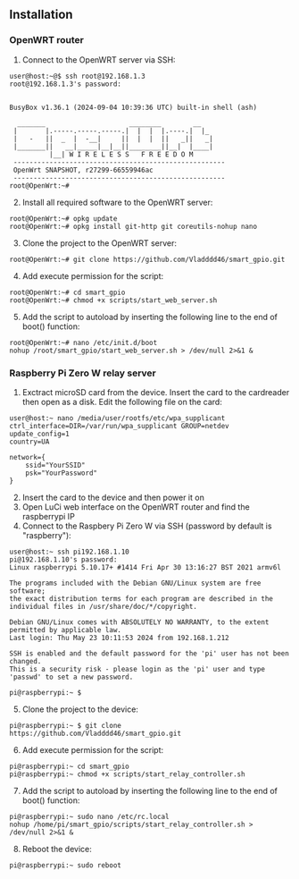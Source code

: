 ## Installation

### OpenWRT router
1. Connect to the OpenWRT server via SSH:
~~~
user@host:~@$ ssh root@192.168.1.3
root@192.168.1.3's password: 


BusyBox v1.36.1 (2024-09-04 10:39:36 UTC) built-in shell (ash)

  _______                     ________        __
 |       |.-----.-----.-----.|  |  |  |.----.|  |_
 |   -   ||  _  |  -__|     ||  |  |  ||   _||   _|
 |_______||   __|_____|__|__||________||__|  |____|
          |__| W I R E L E S S   F R E E D O M
 -----------------------------------------------------
 OpenWrt SNAPSHOT, r27299-66559946ac
 -----------------------------------------------------
root@OpenWrt:~# 

~~~ 
2. Install all required software to the OpenWRT server:
~~~
root@OpenWrt:~# opkg update
root@OpenWrt:~# opkg install git-http git coreutils-nohup nano
~~~
3. Clone the project to the OpenWRT server:
~~~
root@OpenWrt:~# git clone https://github.com/Vladddd46/smart_gpio.git
~~~
4. Add execute permission for the script:
~~~
root@OpenWrt:~# cd smart_gpio
root@OpenWrt:~# chmod +x scripts/start_web_server.sh
~~~
5. Add the script to autoload by inserting the following line to the end of boot() function:
~~~
root@OpenWrt:~# nano /etc/init.d/boot
nohup /root/smart_gpio/start_web_server.sh > /dev/null 2>&1 &
~~~

### Raspberry Pi Zero W relay server
1. Exctract microSD card from the device. Insert the card to the cardreader then open as a disk.
Edit the following file on the card:
~~~
user@host:~ nano /media/user/rootfs/etc/wpa_supplicant
ctrl_interface=DIR=/var/run/wpa_supplicant GROUP=netdev
update_config=1
country=UA

network={
	ssid="YourSSID"
	psk="YourPassword"
}
~~~
2. Insert the card to the device and then power it on
3. Open LuCi web interface on the OpenWRT router and find the raspberrypi IP 
4. Connect to the Raspbery Pi Zero W via SSH (password by default is "raspberry"):
~~~
user@host:~ ssh pi192.168.1.10
pi@192.168.1.10's password: 
Linux raspberrypi 5.10.17+ #1414 Fri Apr 30 13:16:27 BST 2021 armv6l

The programs included with the Debian GNU/Linux system are free software;
the exact distribution terms for each program are described in the
individual files in /usr/share/doc/*/copyright.

Debian GNU/Linux comes with ABSOLUTELY NO WARRANTY, to the extent
permitted by applicable law.
Last login: Thu May 23 10:11:53 2024 from 192.168.1.212

SSH is enabled and the default password for the 'pi' user has not been changed.
This is a security risk - please login as the 'pi' user and type 'passwd' to set a new password.

pi@raspberrypi:~ $ 

~~~
5. Clone the project to the device:
~~~
pi@raspberrypi:~ $ git clone https://github.com/Vladddd46/smart_gpio.git
~~~
6. Add execute permission for the script:
~~~
pi@raspberrypi:~ cd smart_gpio
pi@raspberrypi:~ chmod +x scripts/start_relay_controller.sh
~~~
7. Add the script to autoload by inserting the following line to the end of boot() function:
~~~
pi@raspberrypi:~ sudo nano /etc/rc.local
nohup /home/pi/smart_gpio/scripts/start_relay_controller.sh > /dev/null 2>&1 &
~~~
8. Reboot the device:
~~~
pi@raspberrypi:~ sudo reboot
~~~